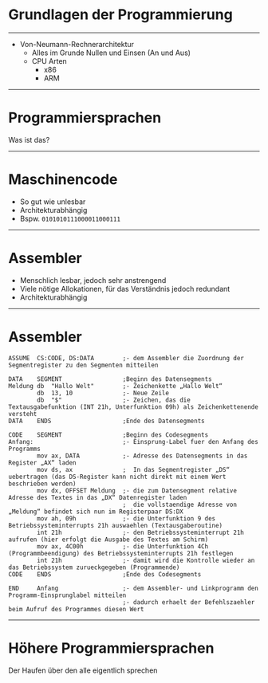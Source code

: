 # Grundlagen der Programmierung

-----------

- Von-Neumann-Rechnerarchitektur
  - Alles im Grunde Nullen und Einsen (An und Aus)
  - CPU Arten
    - x86
    - ARM

-----------

# Programmiersprachen

Was ist das?

-----------

# Maschinencode

- So gut wie unlesbar
- Architekturabhängig 
- Bspw. `0101010111000011000111`

-----------

# Assembler 

- Menschlich lesbar, jedoch sehr anstrengend
- Viele nötige Allokationen, für das Verständnis jedoch redundant
- Architekturabhängig 

-----------

# Assembler
```console
ASSUME  CS:CODE, DS:DATA        ;- dem Assembler die Zuordnung der Segmentregister zu den Segmenten mitteilen

DATA    SEGMENT                 ;Beginn des Datensegments
Meldung db  "Hallo Welt"        ;- Zeichenkette „Hallo Welt“
        db  13, 10              ;- Neue Zeile
        db  "$"                 ;- Zeichen, das die Textausgabefunktion (INT 21h, Unterfunktion 09h) als Zeichenkettenende versteht
DATA    ENDS                    ;Ende des Datensegments

CODE    SEGMENT                 ;Beginn des Codesegments
Anfang:                         ;- Einsprung-Label fuer den Anfang des Programms
        mov ax, DATA            ;- Adresse des Datensegments in das Register „AX“ laden
        mov ds, ax              ;  In das Segmentregister „DS“ uebertragen (das DS-Register kann nicht direkt mit einem Wert beschrieben werden)
        mov dx, OFFSET Meldung  ;- die zum Datensegment relative Adresse des Textes in das „DX“ Datenregister laden
                                ;  die vollstaendige Adresse von „Meldung“ befindet sich nun im Registerpaar DS:DX
        mov ah, 09h             ;- die Unterfunktion 9 des Betriebssysteminterrupts 21h auswaehlen (Textausgaberoutine)
        int 21h                 ;- den Betriebssysteminterrupt 21h aufrufen (hier erfolgt die Ausgabe des Textes am Schirm)
        mov ax, 4C00h           ;- die Unterfunktion 4Ch (Programmbeendigung) des Betriebssysteminterrupts 21h festlegen
        int 21h                 ;- damit wird die Kontrolle wieder an das Betriebssystem zurueckgegeben (Programmende)
CODE    ENDS                    ;Ende des Codesegments

END     Anfang                  ;- dem Assembler- und Linkprogramm den Programm-Einsprunglabel mitteilen
                                ;- dadurch erhaelt der Befehlszaehler beim Aufruf des Programmes diesen Wert
```

-----------

# Höhere Programmiersprachen 

Der Haufen über den alle eigentlich sprechen